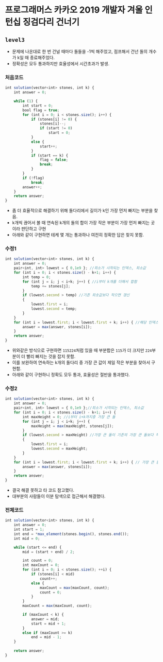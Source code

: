 # 프로그래머스 카카오 2019 개발자 겨울 인턴십 징검다리 건너기
`level3`
---
- 문제에 나온대로 한 번 건널 때마다 돌들을 -1씩 해주었고, 점프해서 건넌 돌의 개수가 k일 때 종료해주었다.
- 정확성은 모두 통과하지만 효율성에서 시간초과가 발생.

### 처음코드
```jsx
int solution(vector<int> stones, int k) {
	int answer = 0;

	while (1) {
		int start = 0;
		bool flag = true;
		for (int i = 0; i < stones.size(); i++) {
			if (stones[i] != 0) {
				stones[i]--;
				if (start != 0)
					start = 0;
			}
			else {
				start++;
			}
			if (start == k) {
				flag = false;
				break;
			}
		}
		if (!flag)
			break;
		answer++;
	}
	return answer;
}
```
- 좀 더 효율적으로 해결하기 위해 돌다리에서 길이가 k인 가장 먼저 빠지는 부분을 찾음.
- k개씩 끊어서 볼 때 연속된 k개의 돌의 합이 가장 작은 부분이 가장 먼저 빠지는 곳이라 판단하고 구현
- 아래와 같이 구현하면 테케 몇 개는 통과하나 여전히 정확한 답은 찾지 못함.
### 수정1
```jsx
int solution(vector<int> stones, int k) {
	int answer = 0;
	pair<int, int> lowest = { 0,1e9 }; //최소가 시작되는 인덱스, 최소값
	for (int i = 0; i < stones.size() - k+1; i++) {
		int temp = 0;
		for (int j = i; j < i+k; j++) { //i부터 k개를 더해서 합함
			temp += stones[j];
		}
		if (lowest.second > temp) //기존 최솟값보다 작으면 갱신
		{
			lowest.first = i;
			lowest.second = temp;
		}
	}
	for (int i = lowest.first; i < lowest.first + k; i++) { //해당 인덱스부터 +k까지 중 가장 값이 큰게 건널 수 있는 사람이 됨.
		answer = max(answer, stones[i]);
	}
	return answer;
}
```
- 위와같은 방식으로 구현하면 `115224`처럼 있을 때 부분합은 `115`가 더 크지만 `224`부분이 더 빨리 빠지는 것을 잡지 못함.
- 이를 보완하여 연속하는 k개의 돌다리 중 가장 큰 값이 제일 작은 부분을 찾아서 구현함.
- 아래와 같이 구현하니 정확도 모두 통과, 효율성은 절반을 통과했다.
### 수정2
```jsx
int solution(vector<int> stones, int k) {
	int answer = 0;
	pair<int, int> lowest = { 0,1e9 };//최소가 시작되는 인덱스, 최소값
	for (int i = 0; i < stones.size() - k+1; i++) {
		int maxHeight = 0; //i부터 i+k까지중 가장 큰 돌
		for (int j = i; j < i+k; j++) {
			maxHeight = max(maxHeight, stones[j]);
		}
		if (lowest.second > maxHeight) //가장 큰 돌이 기존의 가장 큰 돌보다 작으면 갱신
		{
			lowest.first = i;
			lowest.second = maxHeight;
		}
	}
	for (int i = lowest.first; i < lowest.first + k; i++) { // 가장 큰 돌만큼 구할 수 있음.
		answer = max(answer, stones[i]);
	}
	return answer;
}
```
- 결국 해결 못하고 타 코드 참고했다.
- 대부분의 사람들이 이분 탐색으로 접근해서 해결했다.
### 전체코드
```jsx
int solution(vector<int> stones, int k) {
    int answer = 0;
    int start = 1;
    int end = *max_element(stones.begin(), stones.end());
    int mid = 0;

    while (start <= end) {
        mid = (start + end) / 2;

        int count = 0;
        int maxCount = 0;
        for (int i = 0; i < stones.size(); ++i) {
            if (stones[i] < mid)
                count++;
            else {
                maxCount = max(maxCount, count);
                count = 0;
            }
        }
        maxCount = max(maxCount, count);

        if (maxCount < k) {
            answer = mid;
            start = mid + 1;
        }
        else if (maxCount >= k)
            end = mid - 1;
    }
    
    return answer;
}
```
